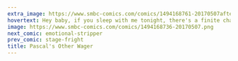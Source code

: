 ```yaml
---
extra_image: https://www.smbc-comics.com/comics/1494168761-20170507after.png
hovertext: Hey baby, if you sleep with me tonight, there's a finite chance of infinite pleasure.
image: https://www.smbc-comics.com/comics/1494168736-20170507.png
next_comic: emotional-stripper
prev_comic: stage-fright
title: Pascal's Other Wager
---
```


